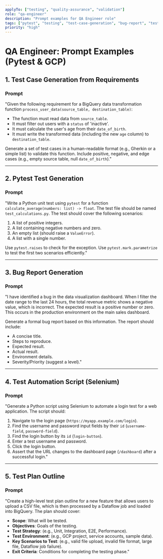 ```yaml
---
applyTo: ["testing", "quality-assurance", "validation"]
role: "qa-engineer"
description: "Prompt examples for QA Engineer role"
tags: ["pytest", "testing", "test-case-generation", "bug-report", "test-plan", "automation", "selenium"]
priority: "high"
---
```


# **QA Engineer: Prompt Examples (Pytest & GCP)**

## **1. Test Case Generation from Requirements**

### **Prompt**

"Given the following requirement for a BigQuery data transformation function `process_user_data(source_table, destination_table)`:
*   The function must read data from `source_table`.
*   It must filter out users with a `status` of 'inactive'.
*   It must calculate the user's age from their `date_of_birth`.
*   It must write the transformed data (including the new `age` column) to `destination_table`.

Generate a set of test cases in a human-readable format (e.g., Gherkin or a simple list) to validate this function. Include positive, negative, and edge cases (e.g., empty source table, null `date_of_birth`)."

---

## **2. Pytest Test Generation**

### **Prompt**

"Write a Python unit test using `pytest` for a function `calculate_average(numbers: list) -> float`. The test file should be named `test_calculations.py`. The test should cover the following scenarios:
1.  A list of positive integers.
2.  A list containing negative numbers and zero.
3.  An empty list (should raise a `ValueError`).
4.  A list with a single number.

Use `pytest.raises` to check for the exception. Use `pytest.mark.parametrize` to test the first two scenarios efficiently."

---

## **3. Bug Report Generation**

### **Prompt**

"I have identified a bug in the data visualization dashboard. When I filter the date range to the last 24 hours, the total revenue metric shows a negative value, which is incorrect. The expected result is a positive number or zero. This occurs in the production environment on the main sales dashboard.

Generate a formal bug report based on this information. The report should include:
*   A concise title.
*   Steps to reproduce.
*   Expected result.
*   Actual result.
*   Environment details.
*   Severity/Priority (suggest a level)."

---

## **4. Test Automation Script (Selenium)**

### **Prompt**

"Generate a Python script using Selenium to automate a login test for a web application. The script should:
1.  Navigate to the login page (`https://myapp.example.com/login`).
2.  Find the username and password input fields by their `id` (`username-field`, `password-field`).
3.  Find the login button by its `id` (`login-button`).
4.  Enter a test username and password.
5.  Click the login button.
6.  Assert that the URL changes to the dashboard page (`/dashboard`) after a successful login."

---

## **5. Test Plan Outline**

### **Prompt**

"Create a high-level test plan outline for a new feature that allows users to upload a CSV file, which is then processed by a Dataflow job and loaded into BigQuery. The plan should cover:
*   **Scope**: What will be tested.
*   **Objectives**: Goals of the testing.
*   **Test Strategy**: (e.g., Unit, Integration, E2E, Performance).
*   **Test Environment**: (e.g., GCP project, service accounts, sample data).
*   **Key Scenarios to Test**: (e.g., valid file upload, invalid file format, large file, Dataflow job failure).
*   **Exit Criteria**: Conditions for completing the testing phase."
